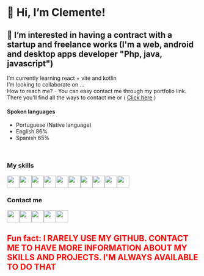 <h1>👋 Hi, I’m Clemente!</h1>

<h2>👀 I’m interested in having a contract with a startup and freelance works (I'm a web, android and desktop apps developer "Php, java, javascript")</h2>
<p>
    I’m currently learning react + vite and kotlin <br>
    I’m looking to collaborate on ... <br>
    How to reach me? - You can easy contact me through my portfolio link. There you'll find all the ways to contact me or ( <a href="https://clementet3rr1us.github.io/">Click here</a> )<br>
  <h4>Spoken languages</h4>
<ul>
    <li>Portuguese (Native language)</li>
    <li>English 86%</li>
    <li>Spanish 65%</li>
</ul>
<br>

<h3>My skills</h3>
<div style="display: flex; flex-direction: row;">
    <img src="https://img.icons8.com/?size=100&id=GPfHz0SM85FX&format=png&color=000000" width="32" height="32">
    <img src="https://img.icons8.com/?size=100&id=108784&format=png&color=000000" width="32" height="32">
    <img src="https://img.icons8.com/?size=100&id=f0R4xVI4Sc8O&format=png&color=000000" width="32" height="32">
    <img src="https://img.icons8.com/?size=100&id=g9mmSxx3SwAI&format=png&color=000000" width="32" height="32">
    <img src="https://img.icons8.com/?size=100&id=asWSSTBrDlTW&format=png&color=000000" width="32" height="32">
    <img src="https://img.icons8.com/?size=100&id=HKNzD81eiiSc&format=png&color=000000" width="32" height="32">
    <img src="https://img.icons8.com/?size=100&id=YWDsCjL0c2qv&format=png&color=000000" width="32" height="32">
    <img src="https://img.icons8.com/?size=100&id=21278&format=png&color=000000" width="32" height="32">
    <img src="https://img.icons8.com/?size=100&id=BZz399uT6eo0&format=png&color=000000" width="32" height="32">
    <img src="https://img.icons8.com/?size=100&id=P2AnGyiJxMpp&format=png&color=000000" width="32" height="32">

</div> 
<h3>Contact me</h3>
<div style="display: flex; flex-direction: row;">
    <a href="https://clementet3rr1us.github.io/">
        <img src="https://img.icons8.com/?size=100&id=103413&format=png&color=000000" width="32" height="32">
    </a>
    <a href="https://wa.me/message/UPPTRQ5XIOJYO1">
        <img src="https://img.icons8.com/?size=100&id=16713&format=png&color=000000" width="32" height="32">
    </a>
    <a href="https://web.facebook.com/clementeafonsobelchior.dino?_rdc=1&_rdr">
        <img src="https://img.icons8.com/?size=100&id=uLWV5A9vXIPu&format=png&color=000000" width="32" height="32">
    </a>
    <a href=https://www.linkedin.com/in/clemente-joaquim-14994a334?utm_source=share&utm_campaign=share_via&utm_content=profile&utm_medium=android_app">
        <img src="https://img.icons8.com/?size=100&id=xuvGCOXi8Wyg&format=png&color=000000" width="32" height="32">
    </a>
    <a href="https://youtu.be/6_6GNGgx0lk">
        <img src="https://img.icons8.com/?size=100&id=19318&format=png&color=000000" width="32" height="32">
    </a>

</div>
</p>

<h2 style="color: red;">
    Fun fact: <b> I RARELY USE MY GITHUB. CONTACT ME TO HAVE MORE INFORMATION ABOUT MY SKILLS AND PROJECTS. I'M ALWAYS AVAILABLE TO DO THAT<b>
</h2>

<!---
ClementeT3rr1us/ClementeT3rr1us is a ✨ special ✨ repository because its `README.md` (this file) appears on your GitHub profile.
You can click the Preview link to take a look at your changes.
--->
